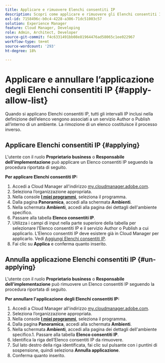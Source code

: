 ```yaml
---
title: Applicare e rimuovere Elenchi consentiti IP
description: Scopri come applicare e rimuovere gli Elenchi consentiti IP dagli ambienti Cloud Manager.
exl-id: 7158496c-b0c4-4228-a306-71dc51003c57
solution: Experience Manager
feature: Cloud Manager, Developing
role: Admin, Architect, Developer
source-git-commit: f4c6331491bb08e81964476ad58065c1ee022967
workflow-type: tm+mt
source-wordcount: '293'
ht-degree: 18%

---
```



# Applicare e annullare l’applicazione degli Elenchi consentiti IP {#apply-allow-list}

Quando si applicano Elenchi consentiti IP, tutti gli intervalli IP inclusi nella definizione dell’elenco vengono associati a un servizio Author o Publish all’interno di un ambiente. La rimozione di un elenco costituisce il processo inverso.

## Applicare Elenchi consentiti IP {#applying}

L&#39;utente con il ruolo **Proprietario business** o **Responsabile dell&#39;implementazione** può applicare un Elenco consentiti IP seguendo la procedura riportata di seguito.

**Per applicare Elenchi consentiti IP:**

1. Accedi a Cloud Manager all&#39;indirizzo [my.cloudmanager.adobe.com](https://my.cloudmanager.adobe.com/).
1. Seleziona l’organizzazione appropriata.
1. Nella console **[I miei programmi](/help/implementing/cloud-manager/navigation.md#my-programs)**, seleziona il programma.
1. Dalla pagina **Panoramica**, accedi alla schermata **Ambienti**.
1. Nella schermata **Ambienti**, accedi alla pagina dei dettagli dell&#39;ambiente specifico.
1. Passare alla tabella **Elenco consentiti IP**.
1. Utilizza i campi di input nella parte superiore della tabella per selezionare l’Elenco consentiti IP e il servizio Author o Publish a cui applicarlo.
L’Elenco consentiti IP deve esistere già in Cloud Manager per applicarlo. Vedi [Aggiungi Elenchi consentiti IP](/help/implementing/cloud-manager/ip-allow-lists/add-ip-allow-lists.md).
1. Fai clic su **Applica** e conferma quanto inserito.

## Annulla applicazione Elenchi consentiti IP {#un-applying}

L&#39;utente con il ruolo **Proprietario business** o **Responsabile dell&#39;implementazione** può rimuovere un Elenco consentiti IP seguendo la procedura riportata di seguito.

**Per annullare l&#39;applicazione degli Elenchi consentiti IP:**

1. Accedi a Cloud Manager all&#39;indirizzo [my.cloudmanager.adobe.com](https://my.cloudmanager.adobe.com/).
1. Seleziona l’organizzazione appropriata.
1. Nella console **[I miei programmi](/help/implementing/cloud-manager/navigation.md#my-programs)**, seleziona il programma.
1. Dalla pagina **Panoramica**, accedi alla schermata **Ambienti**.
1. Nella schermata **Ambienti**, accedi alla pagina dei dettagli dell&#39;ambiente specifico.1. Passare alla tabella **Elenco consentiti IP**.
1. Identifica la riga dell’Elenco consentiti IP da rimuovere.
1. Sul lato destro della riga identificata, fai clic sul pulsante con i puntini di sospensione, quindi seleziona **Annulla applicazione**.
1. Conferma quanto inserito.
